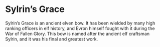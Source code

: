 # Sylrin’s Grace
Sylrin’s Grace is an ancient elven bow. It has been wielded by many high ranking officers in elf history, and Evron himself fought with it during the War of Fallen Glory. This bow is named after the ancient elf craftsman Sylrin, and it was his final and greatest work.